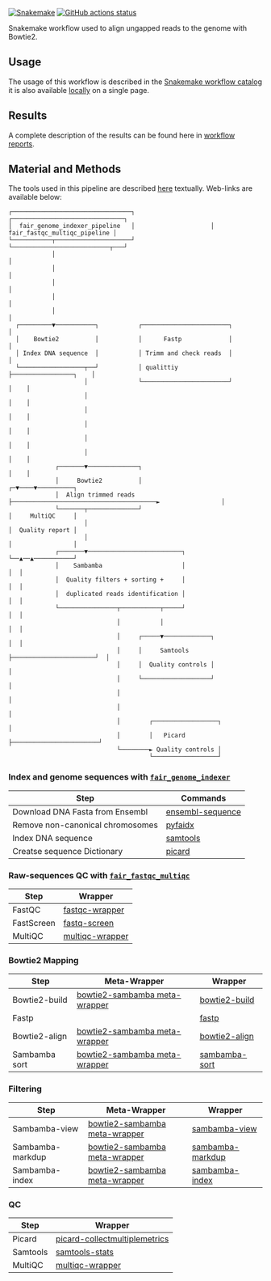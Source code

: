 [![Snakemake](https://img.shields.io/badge/snakemake-≥7.29.0-brightgreen.svg)](https://snakemake.github.io)
[![GitHub actions status](https://github.com/tdayris/fair_genome_indexer/workflows/Tests/badge.svg?branch=main)](https://github.com/tdayris/fair_genome_indexer/actions?query=branch%3Amain+workflow%3ATests)

Snakemake workflow used to align ungapped reads to the genome with Bowtie2.

## Usage

The usage of this workflow is described in the [Snakemake workflow catalog](https://snakemake.github.io/snakemake-workflow-catalog?usage=tdayris/fair_bowtie2_mapping) it is also available [locally](https://github.com/tdayris/fair_bowtie2_mapping/blob/main/workflow/report/usage.rst) on a single page.
 
## Results

A complete description of the results can be found here in [workflow reports](https://github.com/tdayris/fair_bowtie2_mapping/blob/main/workflow/report/results.rst).

## Material and Methods

The tools used in this pipeline are described [here](https://github.com/tdayris/fair_bowtie2_mapping/blob/main/workflow/report/material_methods.rst) textually. Web-links are available below:

```
┌─────────────────────────────────┐                     ┌───────────────────────────────┐
│  fair_genome_indexer_pipeline   │                     │  fair_fastqc_multiqc_pipeline │
└───────────┬─────────────────────┘                     └───────────────────────────┬───┘
            │                                                                       │
            │                                                                       │
            │                                                                       │
            │                                                                       │
            │                                                                       │
  ┌─────────▼───────────┐           ┌────────────────────────┐                      │
  │    Bowtie2          │           │      Fastp             │                      │
  │ Index DNA sequence  │           │ Trimm and check reads  │                      │
  └──────────────────┬──┘           │ qualittiy              ├─────────────────┐    │
                     │              └────────────────────────┘                 │    │
                     │                                                         │    │
                     │                                                         │    │
                     │                                                         │    │
                     │                                                         │    │
                     │                                                         │    │
             ┌───────▼──────────────┐                                          │    │
             │     Bowtie2          │                                        ┌─▼────▼──────────┐
             │  Align trimmed reads ├────────────────────────────────────────►                 │
             └───────┬──────────────┘                                        │     MultiQC     │
                     │                                                       │  Quality report │
                     │                                                       │                 │
             ┌───────▼──────────────────────────┐                            └──▲──▲───────────┘
             │    Sambamba                      │                               │  │
             │  Quality filters + sorting +     │                               │  │
             │  duplicated reads identification │                               │  │
             └────────────────┬───────────┬─────┘                               │  │
                              │           │                                     │  │
                              │     ┌─────▼─────────────┐                       │  │
                              │     │     Samtools      ├───────────────────────┘  │
                              │     │  Quality controls │                          │
                              │     └───────────────────┘                          │
                              │                                                    │
                              │                                                    │
                              │        ┌──────────────────┐                        │
                              │        │   Picard         ├────────────────────────┘
                              └────────► Quality controls │
                                       └──────────────────┘

```

### Index and genome sequences with [`fair_genome_indexer`](https://github.com/tdayris/fair_genome_indexer/)

| Step                             | Commands                                                                                                         |
| -------------------------------- | ---------------------------------------------------------------------------------------------------------------- |
| Download DNA Fasta from Ensembl  | [ensembl-sequence](https://snakemake-wrappers.readthedocs.io/en/v3.3.6/wrappers/reference/ensembl-sequence.html) |
| Remove non-canonical chromosomes | [pyfaidx](https://github.com/mdshw5/pyfaidx)                                                                     |
| Index DNA sequence               | [samtools](https://snakemake-wrappers.readthedocs.io/en/v3.3.6/wrappers/samtools/faidx.html)                     |
| Creatse sequence Dictionary      | [picard](https://snakemake-wrappers.readthedocs.io/en/v3.3.6/wrappers/picard/createsequencedictionary.html)      |

### Raw-sequences QC with [`fair_fastqc_multiqc`](https://github.com/tdayris/fair_fastqc_multiqc/)

| Step       | Wrapper                                                                                        |
| ---------- | ---------------------------------------------------------------------------------------------- |
| FastQC     | [fastqc-wrapper](https://snakemake-wrappers.readthedocs.io/en/v3.3.6/wrappers/fastqc.html)     |
| FastScreen | [fastq-screen](https://snakemake-wrappers.readthedocs.io/en/stable/wrappers/fastq_screen.html) |
| MultiQC    | [multiqc-wrapper](https://snakemake-wrappers.readthedocs.io/en/v3.3.6/wrappers/multiqc.html)   |

### Bowtie2 Mapping

| Step          | Meta-Wrapper                                                                                                              | Wrapper                                                                                           |
| ------------- | ------------------------------------------------------------------------------------------------------------------------- | ------------------------------------------------------------------------------------------------- |
| Bowtie2-build | [bowtie2-sambamba meta-wrapper](https://snakemake-wrappers.readthedocs.io/en/v3.3.6/meta-wrappers/bowtie2_sambamba.html) | [bowtie2-build](https://snakemake-wrappers.readthedocs.io/en/v3.3.6/wrappers/bowtie2/build.html) |
| Fastp         |                                                                                                                           | [fastp](https://snakemake-wrappers.readthedocs.io/en/v3.3.6/wrappers/fastp.html)                  |
| Bowtie2-align | [bowtie2-sambamba meta-wrapper](https://snakemake-wrappers.readthedocs.io/en/v3.3.6/meta-wrappers/bowtie2_sambamba.html) | [bowtie2-align](https://snakemake-wrappers.readthedocs.io/en/v3.3.6/wrappers/bowtie2/align.html) |
| Sambamba sort | [bowtie2-sambamba meta-wrapper](https://snakemake-wrappers.readthedocs.io/en/v3.3.6/meta-wrappers/bowtie2_sambamba.html) | [sambamba-sort](https://snakemake-wrappers.readthedocs.io/en/v3.3.6/wrappers/sambamba/sort.html) |

### Filtering

| Step             | Meta-Wrapper                                                                                                   | Wrapper                                                                                                 |
| ---------------- | ------------------------------------------------------------------------------------------------------------------------- | ------------------------------------------------------------------------------------------------------- |
| Sambamba-view    | [bowtie2-sambamba meta-wrapper](https://snakemake-wrappers.readthedocs.io/en/v3.3.6/meta-wrappers/bowtie2_sambamba.html) | [sambamba-view](https://snakemake-wrappers.readthedocs.io/en/v3.3.6/wrappers/sambamba/view.html)       |
| Sambamba-markdup | [bowtie2-sambamba meta-wrapper](https://snakemake-wrappers.readthedocs.io/en/v3.3.6/meta-wrappers/bowtie2_sambamba.html) | [sambamba-markdup](https://snakemake-wrappers.readthedocs.io/en/v3.3.6/wrappers/sambamba/markdup.html) |
| Sambamba-index   | [bowtie2-sambamba meta-wrapper](https://snakemake-wrappers.readthedocs.io/en/v3.3.6/meta-wrappers/bowtie2_sambamba.html) | [sambamba-index](https://snakemake-wrappers.readthedocs.io/en/v3.3.6/wrappers/sambamba/index.html)     |


### QC

| Step     | Wrapper                                                                                                                          |
| -------- | -------------------------------------------------------------------------------------------------------------------------------- |
| Picard   | [picard-collectmultiplemetrics](https://snakemake-wrappers.readthedocs.io/en/v3.3.6/wrappers/picard/collectmultiplemetrics.html) |
| Samtools | [samtools-stats](https://snakemake-wrappers.readthedocs.io/en/v3.3.6/wrappers/samtools/stats.html)                               |
| MultiQC  | [multiqc-wrapper](https://snakemake-wrappers.readthedocs.io/en/v3.3.6/wrappers/multiqc.html)                                     |